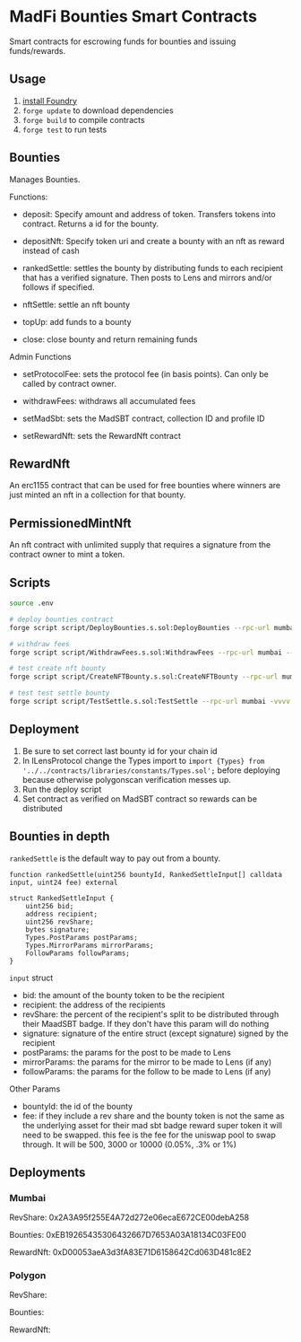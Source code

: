 # MadFi Bounties Smart Contracts

Smart contracts for escrowing funds for bounties and issuing funds/rewards.

## Usage

1. [install Foundry](https://book.getfoundry.sh/getting-started/installation.html)
2. `forge update` to download dependencies
3. `forge build` to compile contracts
4. `forge test` to run tests

## Bounties

Manages Bounties.

Functions:

- deposit: Specify amount and address of token. Transfers tokens into contract. Returns a id for the bounty.

- depositNft: Specify token uri and create a bounty with an nft as reward instead of cash

- rankedSettle: settles the bounty by distributing funds to each recipient that has a verified signature. Then posts to Lens and mirrors and/or follows if specified.

- nftSettle: settle an nft bounty

- topUp: add funds to a bounty

- close: close bounty and return remaining funds

Admin Functions

- setProtocolFee: sets the protocol fee (in basis points). Can only be called by contract owner.

- withdrawFees: withdraws all accumulated fees

- setMadSbt: sets the MadSBT contract, collection ID and profile ID

- setRewardNft: sets the RewardNft contract

## RewardNft

An erc1155 contract that can be used for free bounties where winners are just minted an nft in a collection for that bounty.

## PermissionedMintNft

An nft contract with unlimited supply that requires a signature from the contract owner to mint a token.

## Scripts

```bash
source .env

# deploy bounties contract
forge script script/DeployBounties.s.sol:DeployBounties --rpc-url mumbai --broadcast --verify -vvvv

# withdraw fees
forge script script/WithdrawFees.s.sol:WithdrawFees --rpc-url mumbai --broadcast -vvvv

# test create nft bounty
forge script script/CreateNFTBounty.s.sol:CreateNFTBounty --rpc-url mumbai -vvvv

# test test settle bounty
forge script script/TestSettle.s.sol:TestSettle --rpc-url mumbai -vvvv
```

## Deployment

1. Be sure to set correct last bounty id for your chain id
2. In ILensProtocol change the Types import to `import {Types} from '../../contracts/libraries/constants/Types.sol';` before deploying because otherwise polygonscan verification messes up.
3. Run the deploy script
4. Set contract as verified on MadSBT contract so rewards can be distributed

## Bounties in depth

`rankedSettle` is the default way to pay out from a bounty.

```
function rankedSettle(uint256 bountyId, RankedSettleInput[] calldata input, uint24 fee) external

struct RankedSettleInput {
    uint256 bid;
    address recipient;
    uint256 revShare;
    bytes signature;
    Types.PostParams postParams;
    Types.MirrorParams mirrorParams;
    FollowParams followParams;
}
```

`input` struct

- bid: the amount of the bounty token to be the recipient
- recipient: the address of the recipients
- revShare: the percent of the recipient's split to be distributed through their MaadSBT badge. If they don't have this param will do nothing
- signature: signature of the entire struct (except signature) signed by the recipient
- postParams: the params for the post to be made to Lens
- mirrorParams: the params for the mirror to be made to Lens (if any)
- followParams: the params for the follow to be made to Lens (if any)

Other Params

- bountyId: the id of the bounty
- fee: if they include a rev share and the bounty token is not the same as the underlying asset for their mad sbt badge reward super token it will need to be swapped. this fee is the fee for the uniswap pool to swap through. It will be 500, 3000 or 10000 (0.05%, .3% or 1%)

## Deployments

### Mumbai

RevShare: 0x2A3A95f255E4A72d272e06ecaE672CE00debA258

Bounties: 0xEB19265435306432667D7653A03A18134C03FE00

RewardNft: 0xD00053aeA3d3fA83E71D6158642Cd063D481c8E2

### Polygon

RevShare:

Bounties:

RewardNft:
